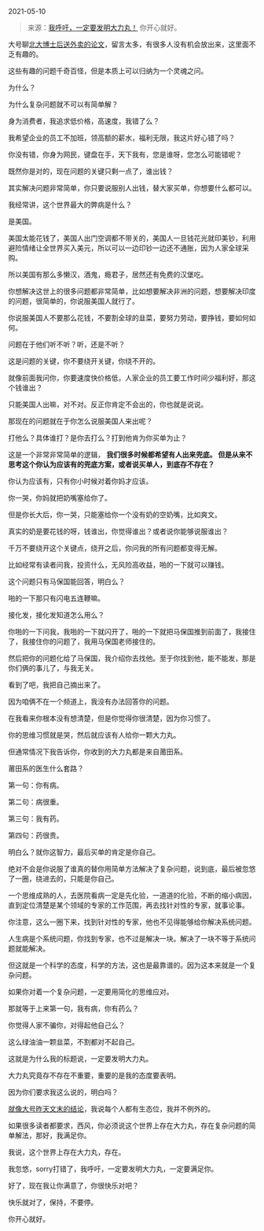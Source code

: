 2021-05-10

> 来源：[我呼吁，一定要发明大力丸！](http://mp.weixin.qq.com/s?__biz=MzU3NDc5Nzc0NQ==&mid=2247502815&idx=2&sn=d4dfeda8699397919a539b13b02a0e37&chksm=fd2e6901ca59e01759a62ded6e9fb5d32d1c178a66a0809c13ef4555b89de0f7c378814e9c89&scene=27#wechat_redirect)
> 你开心就好。​

大号聊[北大博士后送外卖的论文](https://mp.weixin.qq.com/s?__biz=MzU0MjYwNDU2Mw==&mid=2247498603&idx=1&sn=eee1743e5c2cd60e53f87e46c51902db&chksm=fb1a9717cc6d1e0188b48bd4c4b915eb3e69833c7e1009d5e84f7e29162e79dacd0ba9bd5998&token=712789321&lang=zh_CN&scene=21#wechat_redirect)，留言太多，有很多人没有机会放出来，这里面不乏有趣的。

  

这些有趣的问题千奇百怪，但是本质上可以归纳为一个灵魂之问。  

  

为什么？

  

为什么复杂问题就不可以有简单解？  

  

身为消费者，我追求低价格，高速度，我错了么？

我希望企业的员工不加班，领高额的薪水，福利无限，我这片好心错了吗？

  

你没有错，你身为网民，键盘在手，天下我有，您是谁呀，您怎么可能错呢？  

  

既然你是对的，现在问题的关键只剩一点了，谁出钱？  

  

其实解决问题非常简单，你只要说服别人出钱，替大家买单，你想要什么都可以。  

  

我经常讲，这个世界最大的弊病是什么？  

  

是美国。  

  

美国太能花钱了，美国人出门空调都不带关的，美国人一旦钱花光就印美钞，利用避险情绪让全世界买入美元，所以可以一边印钞一边还不通胀，因为人家全球采购。

  

所以美国有那么多懒汉，酒鬼，瘾君子，居然还有免费的汉堡吃。  

  

你想解决这世上的很多问题都非常简单，比如想要解决非洲的问题，想要解决印度的问题，很简单的，你说服美国人就行了。  

  

你说服美国人不要那么花钱，不要割全球的韭菜，要努力劳动，要挣钱，要如何如何。

  

问题在于他们听不听？听，还是不听？  

  

这是问题的关键，你不要绕开关键，你绕不开的。  

  

就像前面我问你，你要速度快价格低，人家企业的员工要工作时间少福利好，那这个钱谁出？  

  

只能美国人出嘛，对不对。反正你肯定不会出的，你也就是说说。

  

那现在的问题就在于你怎么说服美国人来出呢？  

  

打他么？具体谁打？是你去打么？打到他肯为你买单为止？  

  

这是一个非常非常简单的逻辑， **我们很多时候都希望有人出来兜底。 但是从来不思考这个你认为应该有的兜底方案，或者说买单人，到底存不存在？**

  

你认为应该有，只有你小时候对着你妈才应该。  

  

你一哭，你妈就把奶嘴塞给你了。

  

但是你长大后，你一哭，只能塞给你一个没有奶的空奶嘴，比如爽文。  

  

真实的奶是要花钱的呀，钱谁出，你觉得谁出？或者说你能够说服谁出？

  

千万不要绕开这个关键点，绕开之后，你问我的所有问题都变得无解。

  

比如经常有读者问我，投资什么，无风险高收益，啪的一下就可以赚钱。

  

这个问题只有马保国能回答，明白么？

  

啪的一下那只有闪电五连鞭嘛。  

  

接化发，接化发知道怎么用么？  

  

你啪的一下问我，我啪的一下就闪开了，啪的一下就把马保国推到前面了，我接住了，我接住你的问题了，我用马保国老师接住的。

  

然后把你的问题化给了马保国，我介绍你去找他。至于你找到他，能不能发，那是你们俩的事儿了，与我无关。

  

看到了吧，我把自己摘出来了。

  

因为咱俩不在一个频道上，我没有办法回答你的问题。  

  

在我看来你根本没有想清楚，但是你觉得你很清楚，因为你习惯了。

  

你的思维习惯就是哭，然后就应该有人给你一颗大力丸。

  

但通常情况下我告诉你，你收到的大力丸都是来自莆田系。  

  

莆田系的医生什么套路？

  

第一句：你有病。

第二句：病很重。

第三句：我有药。

第四句：药很贵。

  

明白么？就你这智力，最后买单的肯定是你自己。

  

绝对不会是你说服了谁真的替你用简单方法解决了复杂问题，说到底，最后被忽悠了一圈，绕进去的，只能是你自己。

  

一个思维成熟的人，去医院看病一定是先化验，一道道的化验，不断的缩小病因，直到定位清楚是某个领域的专家的工作范围，再去找针对性的专家，就事论事。

  

你注意，这么一圈下来，找到针对性的专家，他也不见得能够给你解决系统问题。

  

人生病是个系统问题，你找到专家，也不过是解决一块。解决了一块不等于系统问题就能解决。

  

但这就是一个科学的态度，科学的方法，这也是最靠谱的。因为这本来就是一个复杂问题。

  

如果你对着一个复杂问题，一定要用简化的思维应对。

  

那就等于上来第一句，我有病，你有药么？

  

你觉得人家不骗你，对得起他自己么？

  

这么绿油油一颗韭菜，不割都对不起自己。

  

这就是为什么我的标题说，一定要发明大力丸。

  

大力丸究竟存不存在不重要，重要的是我的态度要表明。  

  

因为你们要求我这么说的，明白吗？  

  

[就像大号昨天文末的结论](https://mp.weixin.qq.com/s?__biz=MzU0MjYwNDU2Mw==&mid=2247498603&idx=1&sn=eee1743e5c2cd60e53f87e46c51902db&chksm=fb1a9717cc6d1e0188b48bd4c4b915eb3e69833c7e1009d5e84f7e29162e79dacd0ba9bd5998&token=712789321&lang=zh_CN&scene=21#wechat_redirect)，我说每个人都有生态位，我并不例外的。

  

如果很多读者都要求，西风，你必须说这个世界上存在大力丸，存在复杂问题的简单解法，那好，我满足你。

  

我说，这个世界上存在大力丸，存在。

  

我忽悠，sorry打错了，我呼吁，一定要发明大力丸，一定要满足你。

  

好了，现在我让你满意了，你很快乐对吧？  

  

快乐就对了，保持，不要停。  

  

你开心就好。

